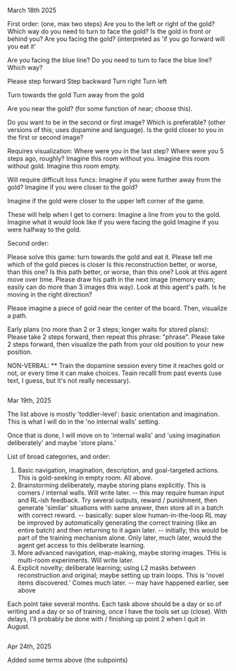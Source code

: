 March 18th 2025

First order: (one, max two steps)
 Are you to the left or right of the gold?
 Which way do you need to turn to face the gold?
 Is the gold in front or behind you?
 Are you facing the gold? (interpreted as 'if you go forward will you eat it'
 
 Are you facing the blue line?
 Do you need to turn to face the blue line? Which way?
 
 Please step forward
 Step backward
 Turn right
 Turn left
 
 Turn towards the gold
 Turn away from the gold

 Are you near the gold? (for some function of near; choose this).

 Do you want to be in the second or first image? Which is preferable? (other versions of this; uses dopamine and language).
 Is the gold closer to you in the first or second image?
 
Requires visualization:
 Where were you in the last step?
 Where were you 5 steps ago, roughly?
 Imagine this room without you.
 Imagine this room without gold.
 Imagine this room empty.

Will require difficult loss funcs:
 Imagine if you were further away from the gold?
 Imagine if you were closer to the gold?

 Imagine if the gold were closer to the upper left corner of the game.

These will help when I get to corners:
 Imagine a line from you to the gold.
 Imagine what it would look like if you were facing the gold
 Imagine if you were halfway to the gold.


Second order:

 Please solve this game: turn towards the gold and eat it.
 Please tell me which of the gold pieces is closer
 Is this reconstruction better, or worse, than this one?
 Is this path better, or worse, than this one?
 Look at this agent move over time. Please draw his path in the next image (memory exam; easily can do more than 3 images this way).
 Look at this agent's path. Is he moving in the right direction?

 Please imagine a piece of gold near the center of the board. Then, visualize a path.

Early plans (no more than 2 or 3 steps; longer waits for stored plans):
 Please take 2 steps forward, then repeat this phrase: "phrase".
 Please take 2 steps forward, then visualize the path from your old position to your new position.

NON-VERBAL:
** Train the dopamine session every time it reaches gold or not, or every time it can make choices.
 Teain recalll from past events (use text, I guess, but it's not really necessary).

~~~~~~~~~~~~~~~~~~~~~~~~~~~~~~~~~~~~~~~~~~~~~~~~~
~~~~~~~~~~~~~~~~~~~~~~~~~~~~~~~~~~~~~~~~~~~~~~~~~

Mar 19th, 2025

The list above is mostly 'toddler-level': basic orientation and imagination.
This is what I will do in the 'no internal walls' setting.

Once that is done, I will move on to 'internal walls' and 'using imagination deliberately' and maybe 'store plans.'

List of broad categories, and order:
1) Basic navigation, imagination, description, and goal-targeted actions. This is gold-seeking in empty room. All above.
2) Brainstorming deliberately, maybe storing plans explicitly. This is corners / internal walls. Will write later.
   -- this may require human input and RL-ish feedback. Try several outputs, reward / punishment, then generate 'similar' situations with same answer, then store all in a batch with correct reward.
   -- basically: super slow human-in-the-loop RL may be improved by automatically generating the correct training (like an entire batch) and then returning to it again later.
      -- initially; this would be part of the training mechanism alone. Only later, much later, would the agent get access to this deliberate learning.
3) More advanced navigation, map-making, maybe storing images. THis is multi-room experiments. Will write later.
4) Explicit novelty; deliberate learning; using L2 masks between reconstruction and original; maybe setting up train loops. This is 'novel items discovered.' Comes much later.
   -- may have happened earlier, see above

Each point take several months. Each task above should be a day or so of writing and a day or so of training, once I have the tools set up (close).
With delays, I'll probably be done with / finishing up point 2 when I quit in August.

~~~~~~~~~~~~~~~~~~~~~~~~~~~~~~~~~~~~~~~~~~~~~~~~~
~~~~~~~~~~~~~~~~~~~~~~~~~~~~~~~~~~~~~~~~~~~~~~~~~

Apr 24th, 2025

Added some terms above (the subpoints)


